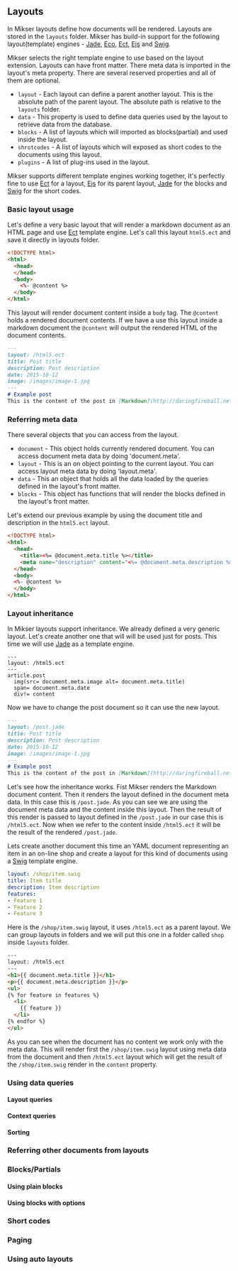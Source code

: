 ## Layouts
In Mikser layouts define how documents will be rendered. Layouts are stored in the `layouts` folder. Mikser has build-in support for the following layout(template) engines - [Jade](http://jade-lang.com/), [Eco](https://github.com/sstephenson/eco), [Ect](http://ectjs.com/), [Ejs](http://ejs.co/) and [Swig](http://paularmstrong.github.io/swig/).

Mikser selects the right template engine to use based on the layout extension. Layouts can have front matter. There meta data is imported in the layout's meta property. There are several reserved properties and all of them are optional.

* `layout` - Each layout can define a parent another layout. This is the absolute path of the parent layout. The absolute path is relative to the `layouts` folder.
* `data` - This property is used to define data queries used by the layout to retrieve data from the database.
* `blocks` - A list of layouts which will imported as blocks(partial) and used inside the layout.
* `shrotcodes` - A list of layouts which will exposed as short codes to the documents using this layout.
* `plugins` - A list of plug-ins used in the layout.

Mikser supports different template engines working together, It's perfectly fine to use [Ect](http://ectjs.com/) for a layout, [Ejs](http://ejs.co/) for its parent layout, [Jade](http://jade-lang.com/) for the blocks and [Swig](http://paularmstrong.github.io/swig/) for the short codes.

### Basic layout usage
Let's define a very basic layout that will render a markdown document as an HTML page and use [Ect](http://ectjs.com/) template engine. Let's call this layout `html5.ect` and save it directly in layouts folder.

```html
<!DOCTYPE html>
<html>
  <head>
  </head>
  <body>
    <%- @content %>
  </body>
</html>
```

This layout will render document content inside a `body` tag. The `@content` holds a rendered document contents. If we have a use this layout inside a markdown document the `@content` will output the rendered HTML of the document contents.

```md
---
layout: /html5.ect
title: Post title
description: Post description
date: 2015-10-12
image: /images/image-1.jpg
---
# Example post
This is the content of the post in [Markdown](http://daringfireball.net/projects/markdown/).
```

### Referring meta data
There several objects that you can access from the layout.
* `document` - This object holds currently rendered document. You can access document meta data by doing 'document.meta'.
* `layout` - This is an on object pointing to the current layout. You can access layout meta data by doing 'layout.meta'.
* `data` - This an object that holds all the data loaded by the queries defined in the layout's front matter.
* `blocks` - This object has functions that will render the blocks defined in the layout's front matter.

Let's extend our previous example by using the document title and description in the `html5.ect` layout.

```html
<!DOCTYPE html>
<html>
  <head>
    <title><%= @document.meta.title %></title>
    <meta name="description" content="<%= @document.meta.description %>" >
  </head>
  <body>
  <%- @content %>
  </body>
</html>
```

### Layout inheritance
In Mikser layouts support inheritance. We already defined a very generic layout. Let's create another one that will will be used just for posts. This time we will use [Jade](http://jade-lang.com/) as a template engine.

```jade
---
layout: /html5.ect
---
article.post
  img(src= document.meta.image alt= document.meta.title)
  span= document.meta.date
  div!= content
```

Now we have to change the post document so it can use the new layout.

```md
---
layout: /post.jade
title: Post title
description: Post description
date: 2015-10-12
image: /images/image-1.jpg
---
# Example post
This is the content of the post in [Markdown](http://daringfireball.net/projects/markdown/).
```
Let's see how the inheritance works. Fist Mikser renders the Markdown document content. Then it renders the layout defined in the document meta data. In this case this is `/post.jade`. As you can see we are using the document meta data and the content inside this layout. Then the result of this render is passed to layout defined in the `/post.jade` in our case this is `/html5.ect`. Now when we refer to the content inside `/html5.ect` it will be the result of  the rendered `/post.jade`.

Lets create another document this time an YAML document representing an item in an on-line shop and create a layout for this kind of documents using a [Swig](http://paularmstrong.github.io/swig/) template engine.

```yaml
layout: /shop/item.swig
title: Item title
description: Item description
features:
- Feature 1
- Feature 2
- Feature 3
```

Here is the `/shop/item.swig` layout, it uses `/html5.ect` as a parent layout. We can group layouts in folders and we will put this one in a folder called `shop` inside `layouts` folder.

```html
---
layout: /html5.ect
---
<h1>{{ document.meta.title }}</h1>
<p>{{ document.meta.description }}</p>
<ul>
{% for feature in features %}
  <li>
    {{ feature }}
  </li>
{% endfor %}
</ul>
```

As you can see when the document has no content we work only with the meta data. This will render first the `/shop/item.swig` layout using meta data from the document and then `/html5.ect` layout which will get the result of the `/shop/item.swig` render in the `content` property.

### Using data queries
#### Layout queries
#### Context queries
#### Sorting
### Referring other documents from layouts
### Blocks/Partials
#### Using plain blocks
#### Using blocks with options
### Short codes
### Paging
### Using auto layouts
